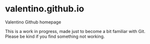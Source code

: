 # valentino.github.io

Valentino Github homepage

This is a work in progress, made just to become a bit familiar with Git. 
Please be kind if you find something not working.
